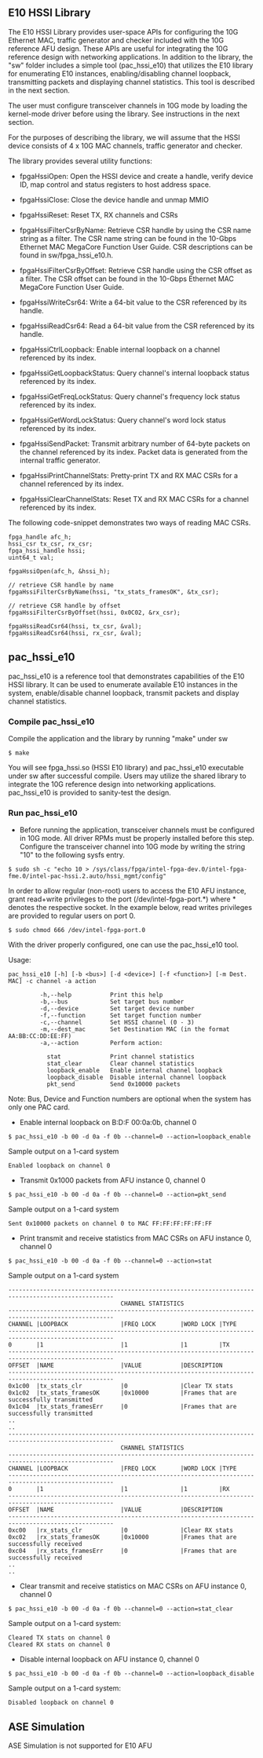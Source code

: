 ## E10 HSSI Library
The E10 HSSI Library provides user-space APIs for configuring the 10G Ethernet MAC, traffic generator and checker
included with the 10G reference AFU design. These APIs are useful for integrating the 10G reference design 
with networking applications. In addition to the library, the "sw" folder includes 
a simple tool (pac_hssi_e10) that utilizes 
the E10 library for enumerating E10 instances, enabling/disabling
channel loopback, transmitting packets and displaying channel statistics. This tool is described in the next section.

The user must configure transceiver channels in 10G mode by 
loading the kernel-mode driver before using the library. See instructions in the next section. 

For the purposes of describing the library, we will
assume that the HSSI device consists of 4 x 10G MAC channels, traffic generator and checker.

The library provides several utility functions:

* fpgaHssiOpen: Open the HSSI device and create a handle, verify device ID, map control and status registers to host 
address space. 

* fpgaHssiClose: Close the device handle and unmap MMIO

* fpgaHssiReset: Reset TX, RX channels and CSRs

* fpgaHssiFilterCsrByName: Retrieve CSR handle by using the CSR name string as a filter. The CSR name string can be
found in the 10-Gbps Ethernet MAC MegaCore Function User Guide. CSR descriptions can be found in sw/fpga_hssi_e10.h.

* fpgaHssiFilterCsrByOffset: Retrieve CSR handle using the CSR offset as a filter. The CSR offset can be
found in the 10-Gbps Ethernet MAC MegaCore Function User Guide.

* fpgaHssiWriteCsr64: Write a 64-bit value to the CSR referenced by its handle.

* fpgaHssiReadCsr64: Read a 64-bit value from the CSR referenced by its handle.

* fpgaHssiCtrlLoopback: Enable internal loopback on a channel referenced by its index.

* fpgaHssiGetLoopbackStatus: Query channel's internal loopback status referenced by its index.

* fpgaHssiGetFreqLockStatus: Query channel's frequency lock status referenced by its index.

* fpgaHssiGetWordLockStatus: Query channel's word lock status referenced by its index.

* fpgaHssiSendPacket: Transmit arbitrary number of 64-byte packets on the channel referenced by its index.
Packet data is generated from the internal traffic generator.

* fpgaHssiPrintChannelStats: Pretty-print TX and RX MAC CSRs for a channel referenced by its index.

* fpgaHssiClearChannelStats: Reset TX and RX MAC CSRs for a channel referenced by its index.

The following code-snippet demonstrates two ways of reading MAC CSRs.

```
fpga_handle afc_h;
hssi_csr tx_csr, rx_csr;
fpga_hssi_handle hssi;
uint64_t val;

fpgaHssiOpen(afc_h, &hssi_h);

// retrieve CSR handle by name
fpgaHssiFilterCsrByName(hssi, "tx_stats_framesOK", &tx_csr);

// retrieve CSR handle by offset
fpgaHssiFilterCsrByOffset(hssi, 0x0C02, &rx_csr);

fpgaHssiReadCsr64(hssi,	tx_csr, &val);
fpgaHssiReadCsr64(hssi,	rx_csr, &val);
```

## pac_hssi_e10
pac_hssi_e10 is a reference tool that demonstrates capabilities of the E10 HSSI library. It can be used to
enumerate available E10 instances in the system, enable/disable channel loopback, transmit packets and 
display channel statistics.

### Compile pac_hssi_e10
Compile the application and the library by running "make" under sw
```
$ make
```
You will see fpga_hssi.so (HSSI E10 library) and pac_hssi_e10 executable under sw after successful compile.
Users may utilize the shared library to integrate the 10G reference design into networking applications. 
pac_hssi_e10 is provided to sanity-test the design.

### Run pac_hssi_e10

* Before running the application, transceiver channels must be configured in 10G mode. All driver RPMs must
be properly installed before this step. Configure the transceiver channel into 10G mode by writing the 
string "10" to the following sysfs entry.
```
$ sudo sh -c "echo 10 > /sys/class/fpga/intel-fpga-dev.0/intel-fpga-fme.0/intel-pac-hssi.2.auto/hssi_mgmt/config"
```

In order to allow regular (non-root) users to access the E10 AFU instance, grant read+write privileges to the port (/dev/intel-fpga-port.\*) where
\* denotes the respective socket. In the example below, read writes privileges are provided to regular users on port 0.
```
$ sudo chmod 666 /dev/intel-fpga-port.0
```

With the driver properly configured, one can use the pac_hssi_e10 tool. 

Usage:
```
pac_hssi_e10 [-h] [-b <bus>] [-d <device>] [-f <function>] [-m Dest. MAC] -c channel -a action

         -h,--help           Print this help
         -b,--bus            Set target bus number
         -d,--device         Set target device number
         -f,--function       Set target function number
         -c,--channel        Set HSSI channel (0 - 3)
         -m,--dest_mac       Set Destination MAC (in the format AA:BB:CC:DD:EE:FF)
         -a,--action         Perform action:

           stat              Print channel statistics
           stat_clear        Clear channel statistics
           loopback_enable   Enable internal channel loopback
           loopback_disable  Disable internal channel loopback
           pkt_send          Send 0x10000 packets
```

Note: Bus, Device and Function numbers are optional when the system has only one PAC card.

* Enable internal loopback on B:D:F 00:0a:0b, channel 0
```
$ pac_hssi_e10 -b 00 -d 0a -f 0b --channel=0 --action=loopback_enable
```

Sample output on a 1-card system
```
Enabled loopback on channel 0
```

* Transmit 0x1000 packets from AFU instance 0, channel 0
```
$ pac_hssi_e10 -b 00 -d 0a -f 0b --channel=0 --action=pkt_send
```

Sample output on a 1-card system
```
Sent 0x10000 packets on channel 0 to MAC FF:FF:FF:FF:FF:FF
```

* Print transmit and receive statistics from MAC CSRs on AFU instance 0, channel 0
```
$ pac_hssi_e10 -b 00 -d 0a -f 0b --channel=0 --action=stat
```

Sample output on a 1-card system
```
----------------------------------------------------------------------------------------------------
                                CHANNEL STATISTICS
----------------------------------------------------------------------------------------------------
CHANNEL |LOOPBACK               |FREQ LOCK       |WORD LOCK |TYPE
----------------------------------------------------------------------------------------------------
0       |1                      |1               |1         |TX
----------------------------------------------------------------------------------------------------
OFFSET  |NAME                   |VALUE           |DESCRIPTION
----------------------------------------------------------------------------------------------------
0x1c00  |tx_stats_clr           |0               |Clear TX stats                          
0x1c02  |tx_stats_framesOK      |0x10000         |Frames that are successfully transmitted
0x1c04  |tx_stats_framesErr     |0               |Frames that are successfully transmitted
..
..
----------------------------------------------------------------------------------------------------
                                CHANNEL STATISTICS
----------------------------------------------------------------------------------------------------
CHANNEL |LOOPBACK               |FREQ LOCK       |WORD LOCK |TYPE
----------------------------------------------------------------------------------------------------
0       |1                      |1               |1         |RX
----------------------------------------------------------------------------------------------------
OFFSET  |NAME                   |VALUE           |DESCRIPTION                      
----------------------------------------------------------------------------------------------------
0xc00   |rx_stats_clr           |0               |Clear RX stats                       
0xc02   |rx_stats_framesOK      |0x10000         |Frames that are successfully received
0xc04   |rx_stats_framesErr     |0               |Frames that are successfully received
..
..
```

* Clear transmit and receive statistics on MAC CSRs on AFU instance 0, channel 0
```
$ pac_hssi_e10 -b 00 -d 0a -f 0b --channel=0 --action=stat_clear
```

Sample output on a 1-card system:
```
Cleared TX stats on channel 0
Cleared RX stats on channel 0
```

* Disable internal loopback on AFU instance 0, channel 0
```
$ pac_hssi_e10 -b 00 -d 0a -f 0b --channel=0 --action=loopback_disable
```

Sample output on a 1-card system:
```
Disabled loopback on channel 0
```

## ASE Simulation
ASE Simulation is not supported for E10 AFU
